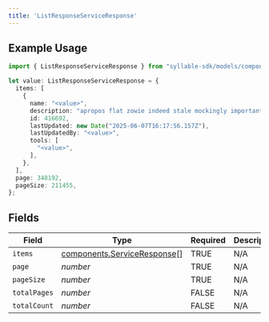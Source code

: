 ```yaml
---
title: 'ListResponseServiceResponse'
---
```


## Example Usage

```typescript
import { ListResponseServiceResponse } from "syllable-sdk/models/components";

let value: ListResponseServiceResponse = {
  items: [
    {
      name: "<value>",
      description: "apropos flat zowie indeed stale mockingly important",
      id: 416692,
      lastUpdated: new Date("2025-06-07T16:17:56.157Z"),
      lastUpdatedBy: "<value>",
      tools: [
        "<value>",
      ],
    },
  ],
  page: 348192,
  pageSize: 211455,
};
```

## Fields

| Field                                                                      | Type                                                                       | Required                                                                   | Description                                                                |
| -------------------------------------------------------------------------- | -------------------------------------------------------------------------- | -------------------------------------------------------------------------- | -------------------------------------------------------------------------- |
| `items`                                                                    | [components.ServiceResponse](/sdk-docs/models/components/serviceresponse)[] | TRUE                                                         | N/A                                                                        |
| `page`                                                                     | *number*                                                                   | TRUE                                                         | N/A                                                                        |
| `pageSize`                                                                 | *number*                                                                   | TRUE                                                         | N/A                                                                        |
| `totalPages`                                                               | *number*                                                                   | FALSE                                                         | N/A                                                                        |
| `totalCount`                                                               | *number*                                                                   | FALSE                                                         | N/A                                                                        |